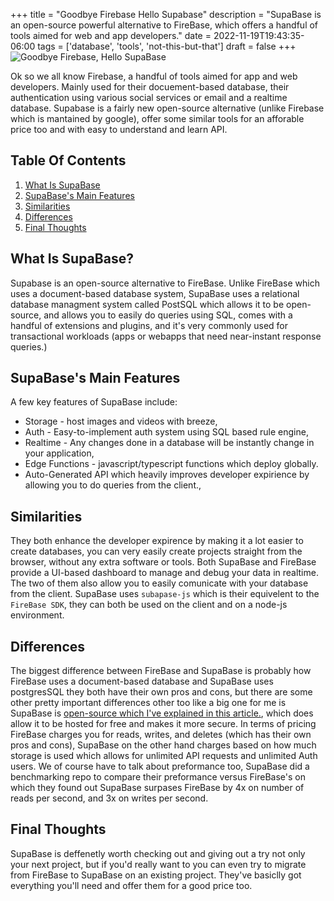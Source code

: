+++
title = "Goodbye Firebase Hello Supabase"
description = "SupaBase is an open-source powerful alternative to FireBase, which offers a handful of tools aimed for web and app developers."
date = 2022-11-19T19:43:35-06:00
tags = ['database', 'tools', 'not-this-but-that']
draft = false
+++
![Goodbye Firebase, Hello SupaBase](https://dev-to-uploads.s3.amazonaws.com/uploads/articles/0nuxzgibxeracj74wqeb.png)

Ok so we all know Firebase, a handful of tools aimed for app and web developers. Mainly used for their docuement-based database, their authentication using various social services or email and a realtime database. Supabase is a fairly new open-source alternative (unlike Firebase which is mantained by google), offer some similar tools for an afforable price too and with easy to understand and learn API.
<!--more-->
## Table Of Contents
1. [What Is SupaBase](#what-is-supabase)
2. [SupaBase's Main Features](#supabases-main-features)
3. [Similarities](#similarities)
4. [Differences](#differences)
5. [Final Thoughts](#final-thoughts)
 
## What Is SupaBase?
Supabase is an open-source alternative to FireBase. Unlike FireBase which uses a document-based database system, SupaBase uses a relational database managment system called PostSQL which allows it to be open-source, and allows you to easily do queries using SQL, comes with a handful of extensions and plugins, and it's very commonly used for transactional workloads (apps or webapps that need near-instant response queries.)

## SupaBase's Main Features
A few key features of SupaBase include:
* Storage - host images and videos with breeze,
* Auth - Easy-to-implement auth system using SQL based rule engine,
* Realtime - Any changes done in a database will be instantly change in your application,
* Edge Functions - javascript/typescript functions which deploy globally.
* Auto-Generated API which heavily improves developer expirience by allowing you to do queries from the client.,


## Similarities
They both enhance the developer expirence by making it a lot easier to create databases, you can very easily create projects straight from the browser, without any extra software or tools. Both SupaBase and FireBase provide a UI-based dashboard to manage and debug your data in realtime. The two of them also allow you to easily comunicate with your database from the client. SupaBase uses `subapase-js` which is their equivelent to the `FireBase SDK`, they can both be used on the client and on a node-js environment.

## Differences
The biggest difference between FireBase and SupaBase is probably how FireBase uses a document-based database and SupaBase uses postgresSQL they both have their own pros and cons, but there are some other pretty important differences other too like a big one for me is SupaBase is [open-source which I've explained in this article.](https://the-net-blog.netlify.app/post/what-is-open-source/), which does allow it to be hosted for free and makes it more secure. In terms of pricing FireBase charges you for reads, writes, and deletes (which has their own pros and cons), SupaBase on the other hand charges based on how much storage is used which allows for unlimited API requests and unlimited Auth users. We of course have to talk about preformance too, SupaBase did a benchmarking repo to compare their preformance versus FireBase's on which they found out SupaBase surpases FireBase by 4x on number of reads per second, and 3x on writes per second.

## Final Thoughts
SupaBase is deffenetly worth checking out and giving out a try not only your next project, but if you'd really want to you can even try to migrate from FireBase to SupaBase on an existing project. They've basiclly got everything you'll need and offer them for a good price too.


